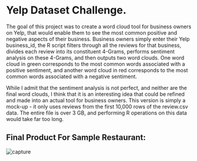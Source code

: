 
# Yelp Dataset Challenge.

The goal of this project was to create a word cloud tool for business owners on Yelp, that would enable them to see the most common positive and negative aspects of their business.  Business owners simply enter their Yelp business_id, the R script filters through all the reviews for that business, divides each review into its constituent 4-Grams, performs sentiment analysis on these 4-Grams, and then outputs two word clouds.  One word cloud in green corresponds to the most common words associated with a positive sentiment, and another word cloud in red corresponds to the most common words associated with a negative sentiment.  

While I admit that the sentiment analysis is not perfect, and neither are the final word clouds, I think that it is an interesting idea that could be refined and made into an actual tool for business owners. This version is simply a mock-up - it only uses reviews from the first 10,000 rows of the review.csv data. The entire file is over 3 GB, and performing R operations on this data would take far too long. 

## Final Product For Sample Restaurant:
![capture](https://user-images.githubusercontent.com/19980155/34216604-ca16098a-e576-11e7-8407-3cf4af3119ad.PNG)
